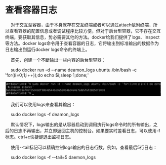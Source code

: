 <h1>查看容器日志</h1>

</p>&emsp; 对于交互型容器，由于本身就存在交互终端或者可以通过attach依附终端，所以查看容器的配置信息或者调试程序比较方便。但对于后台型容器，它不存在交互终端，要获取其信息，势必需要其他的方法。docker给我们提供了logs、inspect等方法。docker logs命令用于查看容器的日志，它将输出到标准输出的数据作为日志输出到运行docker logs命令的终端上。</p>

</p>&emsp; 首先，创建一个不断输出一些内容的后台型容器：</p>
</p>&emsp; sudo docker run -d --name deamon_logs ubuntu /bin/bash -c 'for((i=0;1;i++));do echo $i;sleep 1;done;' </p>
<img src = "./assets/16.png" />
</p>&emsp;  我们可以使用logs来查看其输出：</p>
</p>&emsp;  sudo docker logs -f deamon_logs</p>
</p>&emsp;  默认情况下，logs输出的是从容器启动到调用执行logs命令时的所有输出，之后的日志不再输出，并立即返回主机的控制台。如果要实时差看日志，可以使用-f标志。ctrl+c快捷键退出监视日志。</p>
</p>&emsp; 使用--tail标记可以精确控制logs输出的日志行数。例如，查看最后5行日志：</p>
</p>&emsp; sudo docker logs -f --tail=5 daemon_logs</p>

 




